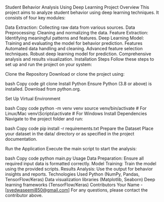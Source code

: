 Student Behavior Analysis Using Deep Learning
Project Overview
This project aims to analyze student behavior using deep learning techniques. It consists of four key modules:

Data Extraction: Collecting raw data from various sources.
Data Preprocessing: Cleaning and normalizing the data.
Feature Extraction: Identifying meaningful patterns and features.
Deep Learning Model: Training and evaluating the model for behavior prediction.
Features
Automated data handling and cleaning.
Advanced feature selection techniques.
Robust deep learning model for prediction.
Comprehensive analysis and results visualization.
Installation Steps
Follow these steps to set up and run the project on your system:

Clone the Repository
Download or clone the project using:

bash
Copy code
git clone <repository-url>
Install Python
Ensure Python (3.8 or above) is installed. Download from python.org.

Set Up Virtual Environment

bash
Copy code
python -m venv venv
source venv/bin/activate  # For Linux/Mac
venv\Scripts\activate     # For Windows
Install Dependencies
Navigate to the project folder and run:

bash
Copy code
pip install -r requirements.txt
Prepare the Dataset
Place your dataset in the data/ directory or as specified in the project documentation.

Run the Application
Execute the main script to start the analysis:

bash
Copy code
python main.py
Usage
Data Preparation: Ensure all required input data is formatted correctly.
Model Training: Train the model using the provided scripts.
Results Analysis: Use the output for behavior insights and reports.
Technologies Used
Python (NumPy, Pandas, TensorFlow/Keras)
Data visualization libraries (Matplotlib, Seaborn)
Deep learning frameworks (TensorFlow/Keras)
Contributors
Your Name - [syedwaseemi850@gmail.com]
For any questions, please contact the contributor above.
